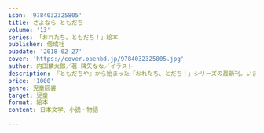 ```yaml
---
isbn: '9784032325805'
title: さよなら ともだち
volume: '13'
series: 「おれたち、ともだち！」絵本
publisher: 偕成社
pubdate: '2018-02-27'
cover: 'https://cover.openbd.jp/9784032325805.jpg'
author: 内田麟太郎／著 降矢なな／イラスト
description: 『ともだちや』から始まった「おれたち、とだち！」シリーズの最新刊。いまやお互い大切な友だちとなったキツネとオオカミの、『ともだちや』以前のお話。
price: '1000'
genre: 児童図書
target: 児童
format: 絵本
content: 日本文学、小説・物語

---
```

